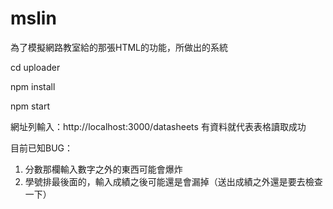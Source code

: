 # mslin
為了模擬網路教室給的那張HTML的功能，所做出的系統

cd uploader

npm install

npm start

網址列輸入：http://localhost:3000/datasheets
有資料就代表表格讀取成功

目前已知BUG：
1. 分數那欄輸入數字之外的東西可能會爆炸
2. 學號排最後面的，輸入成績之後可能還是會漏掉（送出成績之外還是要去檢查一下）


